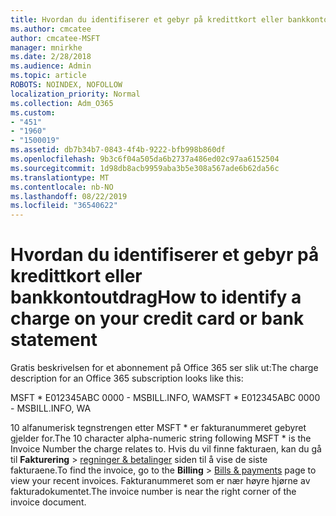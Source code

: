 ```yaml
---
title: Hvordan du identifiserer et gebyr på kredittkort eller bankkontoutdrag
ms.author: cmcatee
author: cmcatee-MSFT
manager: mnirkhe
ms.date: 2/28/2018
ms.audience: Admin
ms.topic: article
ROBOTS: NOINDEX, NOFOLLOW
localization_priority: Normal
ms.collection: Adm_O365
ms.custom:
- "451"
- "1960"
- "1500019"
ms.assetid: db7b34b7-0843-4f4b-9222-bfb998b860df
ms.openlocfilehash: 9b3c6f04a505da6b2737a486ed02c97aa6152504
ms.sourcegitcommit: 1d98db8acb9959aba3b5e308a567ade6b62da56c
ms.translationtype: MT
ms.contentlocale: nb-NO
ms.lasthandoff: 08/22/2019
ms.locfileid: "36540622"
---
```

# <a name="how-to-identify-a-charge-on-your-credit-card-or-bank-statement"></a><span data-ttu-id="ae17d-102">Hvordan du identifiserer et gebyr på kredittkort eller bankkontoutdrag</span><span class="sxs-lookup"><span data-stu-id="ae17d-102">How to identify a charge on your credit card or bank statement</span></span>

<span data-ttu-id="ae17d-103">Gratis beskrivelsen for et abonnement på Office 365 ser slik ut:</span><span class="sxs-lookup"><span data-stu-id="ae17d-103">The charge description for an Office 365 subscription looks like this:</span></span>
  
<span data-ttu-id="ae17d-104">MSFT \* E012345ABC 0000 - MSBILL.INFO, WA</span><span class="sxs-lookup"><span data-stu-id="ae17d-104">MSFT \* E012345ABC 0000 - MSBILL.INFO, WA</span></span>
  
<span data-ttu-id="ae17d-105">10 alfanumerisk tegnstrengen etter MSFT \* er fakturanummeret gebyret gjelder for.</span><span class="sxs-lookup"><span data-stu-id="ae17d-105">The 10 character alpha-numeric string following MSFT \* is the Invoice Number the charge relates to.</span></span> <span data-ttu-id="ae17d-106">Hvis du vil finne fakturaen, kan du gå til **Fakturering** \> [regninger & betalinger](https://go.microsoft.com/fwlink/p/?linkid=848039) siden til å vise de siste fakturaene.</span><span class="sxs-lookup"><span data-stu-id="ae17d-106">To find the invoice, go to the **Billing** \> [Bills & payments](https://go.microsoft.com/fwlink/p/?linkid=848039) page to view your recent invoices.</span></span> <span data-ttu-id="ae17d-107">Fakturanummeret som er nær høyre hjørne av fakturadokumentet.</span><span class="sxs-lookup"><span data-stu-id="ae17d-107">The invoice number is near the right corner of the invoice document.</span></span>